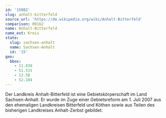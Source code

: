 ```yaml
---
id: '15082'
slug: anhalt-bitterfeld
source_url: 'https://de.wikipedia.org/wiki/Anhalt-Bitterfeld'
comparison: 09162
name: Anhalt-Bitterfeld
name_ext: Kreis
state:
  slug: sachsen-anhalt
  name: Sachsen-Anhalt
  id: '15'
geo:
  bbox:
    - 11.838
    - 51.531
    - 12.58
    - 52.104
---
```


Der Landkreis Anhalt-Bitterfeld ist eine Gebietskörperschaft im Land Sachsen-Anhalt. Er wurde im Zuge einer Gebietsreform am 1. Juli 2007 aus den ehemaligen Landkreisen Bitterfeld und Köthen sowie aus Teilen des bisherigen Landkreises Anhalt-Zerbst gebildet.
